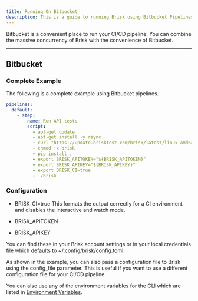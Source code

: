 ```yaml
---
title: Running On Bitbucket
description: This is a guide to running Brisk using Bitbucket Pipelines
---
```


Bitbucket is a convenient place to run your CI/CD pipeline. You can combine the massive concurrency of Brisk with the convenience of Bitbucket.

---

## Bitbucket

### Complete Example

The following is a complete example using Bitbucket pipelines.

```yml
pipelines:
  default:
    - step:
        name: Run API tests
        script:
          - apt-get update
          - apt-get install -y rsync
          - curl "https://update.brisktest.com/brisk/latest/linux-amd64/brisk" -o brisk
          - chmod +x brisk
          - pip install .
          - export BRISK_APITOKEN="${BRISK_APITOKEN}"
          - export BRISK_APIKEY="${BRISK_APIKEY}"
          - export BRISK_CI=true
          - ./brisk
```

### Configuration

- BRISK_CI=true
  This formats the output correctly for a CI environment and disables the interactive and watch mode.

- BRISK_APITOKEN
- BRISK_APIKEY

You can find these in your Brisk account settings or in your local credentials file which defaults to ~/.config/brisk/config.toml.

As shown in the example, you can also pass a configuration file to Brisk using the config_file parameter. This is useful if you want to use a different configuration file for your CI/CD pipeline.

You can also use any of the environment variables for the CLI which are listed in [Environment Variables](/docs/cli-environment-variables).
